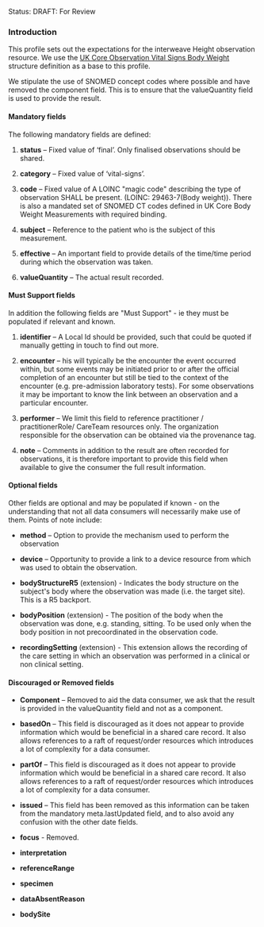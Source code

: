 Status: DRAFT: For Review

### **Introduction**
This profile sets out the expectations for the interweave Height observation resource. We use the [UK Core Observation Vital Signs Body Weight](https://simplifier.net/hl7fhirukcorer4/ukcore-observation-vitalsigns-bodyweight) structure definition as a base to this profile.

 We stipulate the use of SNOMED concept codes where possible and have removed the component field. This is to ensure that the valueQuantity field is used to provide the result. 

#### **Mandatory fields**
The following mandatory fields are defined:

1. **status** – Fixed value of ‘final’. Only finalised observations should be shared.

2. **category** – Fixed value of ‘vital-signs’.

3. **code** – Fixed value of  A LOINC "magic code" describing the type of observation SHALL be present. (LOINC: 29463-7(Body weight)). There is also a mandated set of SNOMED CT codes defined in UK Core Body Weight Measurements with required binding.

4. **subject** – Reference to the patient who is the subject of this measurement. 

5. **effective** – An important field to provide details of the time/time period during which the observation was taken.

6. **valueQuantity** – The actual result recorded.

#### **Must Support fields**
In addition the following fields are "Must Support" - ie they must be populated if relevant and known. 

1. **identifier** – A Local Id should be provided, such that could be quoted if manually getting in touch to find out more.

2. **encounter** – his will typically be the encounter the event occurred within, but some events may be initiated prior to or after the official completion of an encounter but still be tied to the context of the encounter (e.g. pre-admission laboratory tests). For some observations it may be important to know the link between an observation and a particular encounter.

3. **performer** – We limit this field to reference practitioner / practitionerRole/ CareTeam resources only. The organization responsible for the observation can be obtained via the provenance tag.

4. **note** – Comments in addition to the result are often recorded for observations, it is therefore important to provide this field when available to give the consumer the full result information.

#### **Optional fields**
Other fields are optional and may be populated if known - on the understanding that not all data consumers will necessarily make use of them. Points of note include:

 - **method** – Option to provide the mechanism used to perform the observation
 
 - **device** – Opportunity to provide a link to a device resource from which was used to obtain the observation.

 - **bodyStructureR5** (extension) - Indicates the body structure on the subject's body where the observation was made (i.e. the target site). This is a R5 backport.

 - **bodyPosition** (extension) - The position of the body when the observation was done, e.g. standing, sitting. To be used only when the body position in not precoordinated in the observation code.

 - **recordingSetting** (extension) - This extension allows the recording of the care setting in which an observation was performed in a clinical or non clinical setting.
 
#### **Discouraged or Removed fields**

 - **Component** – Removed to aid the data consumer, we ask that the result is provided in the valueQuantity field and not as a component.

 - **basedOn** – This field is discouraged as it does not appear to provide information which would be beneficial in a shared care record. It also allows references to a raft of request/order resources which introduces a lot of complexity for a data consumer.
 
 - **partOf** – This field is discouraged as it does not appear to provide information which would be beneficial in a shared care record. It also allows references to a raft of request/order resources which introduces a lot of complexity for a data consumer.

 - **issued** –  This field has been removed as this information can be taken from the mandatory meta.lastUpdated field, and to also avoid any confusion with the other date fields.

 - **focus** - Removed.
 - **interpretation**
 - **referenceRange**
 - **specimen**
 - **dataAbsentReason**
 - **bodySite**